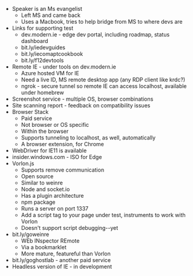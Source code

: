 * Speaker is an Ms evangelist
  * Left MS and came back
  * Uses a Macbook, tries to help bridge from MS to where devs are
* Links for supporting test
  * dev.modern.ie - edge dev portal, including roadmap, status dashboard
  * bit.ly/iedevguides
  * bit.ly/iecomaptcookbook
  * bit.ly/f12devtools
* Remote IE - under tools on dev.modern.ie
  * Azure hosted VM for IE
  * Need a live ID, MS remote desktop app (any RDP client like krdc?)
  * ngrok - secure tunnel so remote IE can access localhost, available under homebrew
* Screenshot service - multiple OS, browser combinations
* Site scanning report - feedback on compatibility issues
* Browser Stack
  * Paid service
  * Not browser or OS specific
  * Within the browser
  * Supports tunneling to localhost, as well, automatically
  * A browser extension, for Chrome
* WebDriver for IE11 is available
* insider.windows.com - ISO for Edge
* Vorlon.js
  * Supports remove communication
  * Open source
  * Similar to weinre
  * Node and socket.io
  * Has a plugin architecture
  * npm package
  * Runs a server on port 1337
  * Add a script tag to your page under test, instruments to work with Vorlon
  * Doesn't support script debugging--yet
* bit.ly/goweinre
  * WEb INspector REmote
  * Via a bookmarklet
  * More mature, featureful than Vorlon
* bit.ly/goghostlab - another paid service
* Headless version of IE - in development
